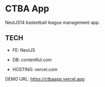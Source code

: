 # CTBA App


NextJS14 basketball league management app.






## TECH

- FE: NextJS

- DB: contentful.com

- HOSTING: vercel.com

DEMO URL: 
https://ctbaapp.vercel.app

